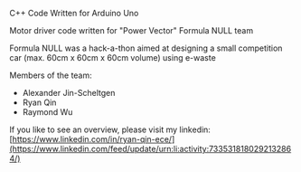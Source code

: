C++ Code Written for Arduino Uno

Motor driver code written for "Power Vector" Formula NULL team

Formula NULL was a hack-a-thon aimed at designing a small competition car (max. 60cm x 60cm x 60cm volume) using e-waste

Members of the team: 
- Alexander Jin-Scheltgen
- Ryan Qin
- Raymond Wu

If you like to see an overview, please visit my linkedin:
[https://www.linkedin.com/in/ryan-qin-ece/](https://www.linkedin.com/feed/update/urn:li:activity:7335318180292132864/)
